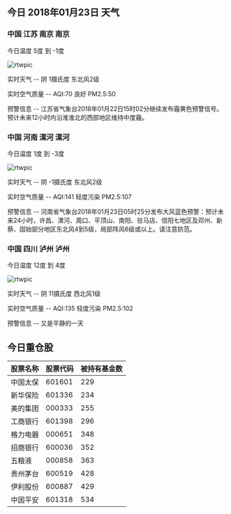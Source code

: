 ## 今日 2018年01月23日 天气
### 中国 江苏 南京 南京

今日温度 5度 到 -1度

![rtwpic](http://app1.showapi.com/weather/icon/night/02.png)

实时天气 -- 阴 1摄氏度 东北风2级

实时空气质量 -- AQI:70 良好 PM2.5:50

预警信息 -- 江苏省气象台2018年01月22日15时02分继续发布霾黄色预警信号。预计未来12小时内沿淮淮北的西部地区维持中度霾。
    
### 中国 河南 漯河 漯河

今日温度 1度 到 -3度

![rtwpic](http://app1.showapi.com/weather/icon/night/02.png)

实时天气 -- 阴 -1摄氏度 东北风2级

实时空气质量 -- AQI:141 轻度污染 PM2.5:107

预警信息 -- 河南省气象台2018年01月23日05时25分发布大风蓝色预警：预计未来24小时，许昌、漯河、周口、平顶山、南阳、驻马店、信阳七地区及邓州、新蔡、固始部分地区东北风4到5级，局部阵风6级或以上。请注意防范。
    
### 中国 四川 泸州 泸州

今日温度 12度 到 4度

![rtwpic](http://app1.showapi.com/weather/icon/night/02.png)

实时天气 -- 阴 11摄氏度 西北风1级

实时空气质量 -- AQI:135 轻度污染 PM2.5:102

预警信息 -- 又是平静的一天
    
## 今日重仓股 

|股票名称|股票代码|被持有基金数|
|---|---|---|
|中国太保|601601|229|
|新华保险|601336|234|
|美的集团|000333|255|
|工商银行|601398|296|
|格力电器|000651|348|
|招商银行|600036|352|
|五粮液|000858|363|
|贵州茅台|600519|428|
|伊利股份|600887|429|
|中国平安|601318|534|
